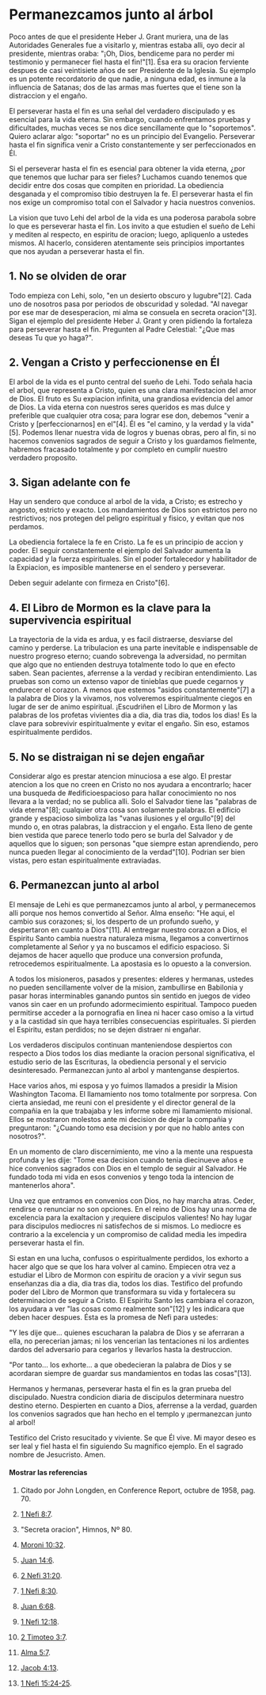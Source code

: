 # Permanezcamos junto al árbol

Poco antes de que el presidente Heber J. Grant muriera, una de las Autoridades
Generales fue a visitarlo y, mientras estaba alli, oyo decir al presidente,
mientras oraba: "¡Oh, Dios, bendiceme para no perder mi testimonio y
permanecer fiel hasta el fin!"[1]. Ésa era su oracion ferviente despues de
casi veintisiete años de ser Presidente de la Iglesia. Su ejemplo es un
potente recordatorio de que nadie, a ninguna edad, es inmune a la influencia
de Satanas; dos de las armas mas fuertes que el tiene son la distraccion y el
engaño.

El perseverar hasta el fin es una señal del verdadero discipulado y es
esencial para la vida eterna. Sin embargo, cuando enfrentamos pruebas y
dificultades, muchas veces se nos dice sencillamente que lo "soportemos".
Quiero aclarar algo: "soportar" no es un principio del Evangelio. Perseverar
hasta el fin significa venir a Cristo constantemente y ser perfeccionados en
Él.

Si el perseverar hasta el fin es esencial para obtener la vida eterna, ¿por
que tenemos que luchar para ser fieles? Luchamos cuando tenemos que decidir
entre dos cosas que compiten en prioridad. La obediencia desganada y el
compromiso tibio destruyen la fe. El perseverar hasta el fin nos exige un
compromiso total con el Salvador y hacia nuestros convenios.

La vision que tuvo Lehi del arbol de la vida es una poderosa parabola sobre lo
que es perseverar hasta el fin. Los invito a que estudien el sueño de Lehi y
mediten al respecto, en espiritu de oracion; luego, apliquenlo a ustedes
mismos. Al hacerlo, consideren atentamente seis principios importantes que nos
ayudan a perseverar hasta el fin.

## 1\. No se olviden de orar

Todo empieza con Lehi, solo, "en un desierto obscuro y lugubre"[2]. Cada uno
de nosotros pasa por periodos de obscuridad y soledad. "Al navegar por ese mar
de desesperacion, mi alma se consuela en secreta oracion"[3]. Sigan el ejemplo
del presidente Heber J. Grant y oren pidiendo la fortaleza para perseverar
hasta el fin. Pregunten al Padre Celestial: "¿Que mas deseas Tu que yo haga?".

## 2\. Vengan a Cristo y perfeccionense en Él

El arbol de la vida es el punto central del sueño de Lehi. Todo señala hacia
el arbol, que representa a Cristo, quien es una clara manifestacion del amor
de Dios. El fruto es Su expiacion infinita, una grandiosa evidencia del amor
de Dios. La vida eterna con nuestros seres queridos es mas dulce y preferible
que cualquier otra cosa; para lograr ese don, debemos "venir a Cristo y
[perfeccionarnos] en el"[4]. Él es "el camino, y la verdad y la vida"[5].
Podemos llenar nuestra vida de logros y buenas obras, pero al fin, si no
hacemos convenios sagrados de seguir a Cristo y los guardamos fielmente,
habremos fracasado totalmente y por completo en cumplir nuestro verdadero
proposito.

## 3\. Sigan adelante con fe

Hay un sendero que conduce al arbol de la vida, a Cristo; es estrecho y
angosto, estricto y exacto. Los mandamientos de Dios son estrictos pero no
restrictivos; nos protegen del peligro espiritual y fisico, y evitan que nos
perdamos.

La obediencia fortalece la fe en Cristo. La fe es un principio de accion y
poder. El seguir constantemente el ejemplo del Salvador aumenta la capacidad y
la fuerza espirituales. Sin el poder fortalecedor y habilitador de la
Expiacion, es imposible mantenerse en el sendero y perseverar.

Deben seguir adelante con firmeza en Cristo"[6].

## 4\. El Libro de Mormon es la clave para la supervivencia espiritual

La trayectoria de la vida es ardua, y es facil distraerse, desviarse del
camino y perderse. La tribulacion es una parte inevitable e indispensable de
nuestro progreso eterno; cuando sobrevenga la adversidad, no permitan que algo
que no entienden destruya totalmente todo lo que en efecto saben. Sean
pacientes, aferrense a la verdad y recibiran entendimiento. Las pruebas son
como un extenso vapor de tinieblas que puede cegarnos y endurecer el corazon.
A menos que estemos "asidos constantemente"[7] a la palabra de Dios y la
vivamos, nos volveremos espiritualmente ciegos en lugar de ser de animo
espiritual. ¡Escudriñen el Libro de Mormon y las palabras de los profetas
vivientes dia a dia, dia tras dia, todos los dias! Es la clave para sobrevivir
espiritualmente y evitar el engaño. Sin eso, estamos espiritualmente perdidos.

## 5\. No se distraigan ni se dejen engañar

Considerar algo es prestar atencion minuciosa a ese algo. El prestar atencion
a los que no creen en Cristo no nos ayudara a encontrarlo; hacer una busqueda
de #edificioespacioso para hallar conocimiento no nos llevara a la verdad; no
se publica alli. Solo el Salvador tiene las "palabras de vida eterna"[8];
cualquier otra cosa son solamente palabras. El edificio grande y espacioso
simboliza las "vanas ilusiones y el orgullo"[9] del mundo o, en otras
palabras, la distraccion y el engaño. Esta lleno de gente bien vestida que
parece tenerlo todo pero se burla del Salvador y de aquellos que lo siguen;
son personas "que siempre estan aprendiendo, pero nunca pueden llegar al
conocimiento de la verdad"[10]. Podrian ser bien vistas, pero estan
espiritualmente extraviadas.

## 6\. Permanezcan junto al arbol

El mensaje de Lehi es que permanezcamos junto al arbol, y permanecemos alli
porque nos hemos convertido al Señor. Alma enseño: "He aqui, el cambio sus
corazones; si, los desperto de un profundo sueño, y despertaron en cuanto a
Dios"[11]. Al entregar nuestro corazon a Dios, el Espiritu Santo cambia
nuestra naturaleza misma, llegamos a convertirnos completamente al Señor y ya
no buscamos el edificio espacioso. Si dejamos de hacer aquello que produce una
conversion profunda, retrocedemos espiritualmente. La apostasia es lo opuesto
a la conversion.

A todos los misioneros, pasados y presentes: elderes y hermanas, ustedes no
pueden sencillamente volver de la mision, zambullirse en Babilonia y pasar
horas interminables ganando puntos sin sentido en juegos de video vanos sin
caer en un profundo adormecimiento espiritual. Tampoco pueden permitirse
acceder a la pornografia en linea ni hacer caso omiso a la virtud y a la
castidad sin que haya terribles consecuencias espirituales. Si pierden el
Espiritu, estan perdidos; no se dejen distraer ni engañar.

Los verdaderos discipulos continuan manteniendose despiertos con respecto a
Dios todos los dias mediante la oracion personal significativa, el estudio
serio de las Escrituras, la obediencia personal y el servicio desinteresado.
Permanezcan junto al arbol y mantenganse despiertos.

Hace varios años, mi esposa y yo fuimos llamados a presidir la Mision
Washington Tacoma. El llamamiento nos tomo totalmente por sorpresa. Con cierta
ansiedad, me reuni con el presidente y el director general de la compañia en
la que trabajaba y les informe sobre mi llamamiento misional. Ellos se
mostraron molestos ante mi decision de dejar la compañia y preguntaron:
"¿Cuando tomo esa decision y por que no hablo antes con nosotros?".

En un momento de claro discernimiento, me vino a la mente una respuesta
profunda y les dije: "Tome esa decision cuando tenia diecinueve años e hice
convenios sagrados con Dios en el templo de seguir al Salvador. He fundado
toda mi vida en esos convenios y tengo toda la intencion de mantenerlos
ahora".

Una vez que entramos en convenios con Dios, no hay marcha atras. Ceder,
rendirse o renunciar no son opciones. En el reino de Dios hay una norma de
excelencia para la exaltacion y ¡requiere discipulos valientes! No hay lugar
para discipulos mediocres ni satisfechos de si mismos. Lo mediocre es
contrario a la excelencia y un compromiso de calidad media les impedira
perseverar hasta el fin.

Si estan en una lucha, confusos o espiritualmente perdidos, los exhorto a
hacer algo que se que los hara volver al camino. Empiecen otra vez a estudiar
el Libro de Mormon con espiritu de oracion y a vivir segun sus enseñanzas dia
a dia, dia tras dia, todos los dias. Testifico del profundo poder del Libro de
Mormon que transformara su vida y fortalecera su determinacion de seguir a
Cristo. El Espiritu Santo les cambiara el corazon, los ayudara a ver "las
cosas como realmente son"[12] y les indicara que deben hacer despues. Ésta es
la promesa de Nefi para ustedes:

"Y les dije que... quienes escucharan la palabra de Dios y se aferraran a ella,
no perecerian jamas; ni los vencerian las tentaciones ni los ardientes dardos
del adversario para cegarlos y llevarlos hasta la destruccion.

"Por tanto... los exhorte... a que obedecieran la palabra de Dios y se acordaran
siempre de guardar sus mandamientos en todas las cosas"[13].

Hermanos y hermanas, perseverar hasta el fin es la gran prueba del
discipulado. Nuestra condicion diaria de discipulos determinara nuestro
destino eterno. Despierten en cuanto a Dios, aferrense a la verdad, guarden
los convenios sagrados que han hecho en el templo y ¡permanezcan junto al
arbol!

Testifico del Cristo resucitado y viviente. Se que Él vive. Mi mayor deseo es
ser leal y fiel hasta el fin siguiendo Su magnifico ejemplo. En el sagrado
nombre de Jesucristo. Amen.

#### Mostrar las referencias

  1.  Citado por John Longden, en Conference Report, octubre de 1958, pag. 70.

  2.  [1 Nefi 8:7](https://www.lds.org/scriptures/bofm/1-ne/8.7?lang=spa#6).

  3.  "Secreta oracion", Himnos, Nº 80.

  4.  [Moroni 10:32](https://www.lds.org/scriptures/bofm/moro/10.32?lang=spa#31).

  5.  [Juan 14:6](https://www.lds.org/scriptures/nt/john/14.6?lang=spa#5).

  6.  [2 Nefi 31:20](https://www.lds.org/scriptures/bofm/2-ne/31.20?lang=spa#19).

  7.  [1 Nefi 8:30](https://www.lds.org/scriptures/bofm/1-ne/8.30?lang=spa#29).

  8.  [Juan 6:68](https://www.lds.org/scriptures/nt/john/6.68?lang=spa#67).

  9.  [1 Nefi 12:18](https://www.lds.org/scriptures/bofm/1-ne/12.18?lang=spa#17).

  10.  [2 Timoteo 3:7](https://www.lds.org/scriptures/nt/2-tim/3.7?lang=spa#6).

  11.  [Alma 5:7](https://www.lds.org/scriptures/bofm/alma/5.7?lang=spa#6).

  12.  [Jacob 4:13](https://www.lds.org/scriptures/bofm/jacob/4.13?lang=spa#12).

  13.  [1 Nefi 15:24-25](https://www.lds.org/scriptures/bofm/1-ne/15.24-25?lang=spa#23).

